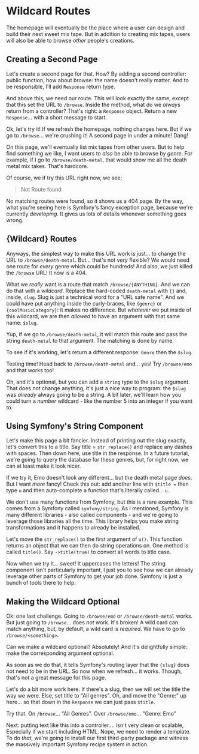 # Wildcard Routes

The homepage will eventually be the place where a user can design and build their
next sweet mix tape. But in addition to creating mix tapes, users will also be able
to browse *other* people's creations.

## Creating a Second Page

Let's create a second page for that. How? By adding a second controller: public
function, how about browse: the name doesn't really matter. And to be responsible,
I'll add `Response` return type.

And above this, we need our route. This will look exactly the same, except that this
set the URL to `/browse`. Inside the method, what do we *always* return from a controller?
That's right: a `Response` object. Return a new `Response`... with a short message
to start.

Ok, let's try it! If we refresh the homepage, nothing changes here. But if we go
to `/browse`... we're crushing it! A second page in under a minute! Dang!

On this page, we'll eventually list mix tapes from other users. But to help find
something we like, I want users to *also* be able to browse by *genre*. For example,
if I go to `/browse/death-metal`, that would show me all the death metal mix takes.
That's hardcore.

Of course, we if try this URL right now, we see:

> Not Route found

No matching routes were found, so it shows us a 404 page. By the way, what you're
seeing here is Symfony's fancy exception page, because we're currently *developing*.
It gives us lots of details whenever something goes wrong.

## {Wildcard} Routes

Anyways, the simplest way to make this URL work is just... to change the URL to
`/browse/death-metal`. But... that's not very flexible? We would need one route for
*every* genre which could be hundreds! And also, we just killed the `/browse`
URL! It now is a 404.

What we *really* want is a route that match `/browse/{ANYTHING}`. And we can do that
with a *wildcard*. Replace the hard-coded `death-metal` with `{}` and, inside,
`slug`. Slug is just a technical word for a "URL safe name". And we could have put
anything inside the curly-braces, like `{genre}` or `{coolMusicCategory}`: it
makes no difference. But *whatever* we put inside of this wildcard, we are then
*allowed* to have an argument with that same name: `$slug`.

Yup, if we go to `/browse/death-metal`, it will match this route and pass the string
`death-metal` to that argument. The matching is done by name.

To see if it's working, let's return a different response: `Genre` then the `$slug`.

Testing time! Head back to `/browse/death-metal` and... yes! Try `/browse/emo` and
that works too!

Oh, and  it's optional, but you can add a `string` type to the `$slug` argument.
That does not change anything, it's just a nice way to program: the `$slug` was
*already* always going to be a string. A bit later, we'll learn how you could turn
a *number* wildcard - like the number 5 into an integer if you want to.

## Using Symfony's String Component

Let's make this page a bit fancier. Instead of printing out the slug exactly,
let's convert this to a title. Say title = `str_replace()` and replace any dashes
with spaces. Then down here, use title in the response. In a future tutorial,
we're going to query the database for these genres, but, for right now, we can
at least make it look nicer.

If we try it, Emo doesn't look any different... but the death metal page *does*.
But I want *more* fancy! Check this out: add another line with `$title =` then
type `u` and then auto-complete a function that's literally called... `u`.

We don't use many functions from Symfony, but this is a rare example. This comes
from a Symfony called `symfony/string`. As I mentioned, Symfony is many different
libraries - also called components - and we're going to leverage those libraries
all the time. This library helps you make string transformations and it happens
to already be installed.

Let's move the `str_replace()` to the first argument of `u()`. This function
returns an object that we can then do string operations on. One method is
called `title()`. Say `->title(true)` to convert all words to title case.

Now when we try it... sweet! It uppercases the letters! The string component isn't
particularly important, I just you to see how we can already leverage other parts
of Symfony to get your job done. Symfony is just a bunch of tools there to help.

## Making the Wildcard Optional

Ok: one last challenge. Going to `/browse/emo` or `/browse/death-metal` works.
But just going to `/browse`... does *not* work. It's broken! A wild card can
match anything, but, by default, a wild card is *required*. We have to go to
`/browse/<something>`.

Can we make a wildcard optional? Absolutely! And it's delightfully simple: make the
corresponding argument optional.

As soon as we do that, it tells Symfony's routing layer that the `{slug}` does not
need to be in the URL. So now when we refresh... it works. Though, that's not a great
message for this page.

Let's do a bit more work here. If there's a slug, then we will set the title the
way we were. Else,  set title to "All genres". Oh, and move the "Genre:" up here...
so that down in the `Response` we can just pass `$title`.

Try that. On `/browse`... "All Genres". Over `/browse/emo`... "Genre: Emo"

Next: putting text like this into a controller.... isn't very clean or scalable,
Especially if we start including HTML. Nope, we need to render a template.
To do *that*, we're going to install our first third-party package and witness the
massively important Symfony recipe system in action.
